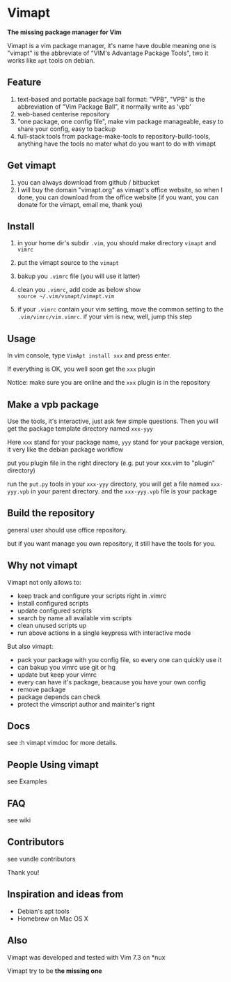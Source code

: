 Vimapt
===
**The missing package manager for Vim**


Vimapt is a vim package manager, it's name have double meaning one is "vimapt" is the abbreviate of "VIM's Advantage Package Tools", two it works like `apt` tools on debian.

## Feature ##
1. text-based and  portable package ball format: "VPB", "VPB" is the abbreviation of "Vim Package Ball", it normally write as 'vpb'
2. web-based centerise repository
3. "one package, one config file", make vim package manageable, easy to share your config, easy to backup
4. full-stack tools from package-make-tools to repository-build-tools, anything have the tools no mater what do you want to do with vimapt


## Get vimapt
1. you can always download from github / bitbucket
2. I will buy the domain "vimapt.org" as vimapt's office website, so when I done, you can download from the office website
(if you want, you can donate for the vimapt, email me, thank you)

## Install
1. in your home dir's subdir `.vim`, you should make directory `vimapt` and `vimrc`
2. put the vimapt source to the `vimapt`
3. bakup you `.vimrc` file (you will use it latter)
4. clean you `.vimrc`, add code as below show  
`source ~/.vim/vimapt/vimapt.vim`

5. if your `.vimrc` contain your vim setting, move the common setting to the `.vim/vimrc/vim.vimrc`. if your vim is new, well, jump this step

## Usage

In vim console, type `VimApt install xxx` and press enter.

If everything is OK, you well soon get the `xxx` plugin

Notice: make sure you are online and the `xxx` plugin is in the repository

## Make a vpb package
Use the tools, it's interactive, just ask few simple questions. Then you will get the package template directory named `xxx-yyy`

Here `xxx` stand for your package name, `yyy` stand for your package version, it very like the debian package workflow

put you plugin file in the right directory (e.g. put your xxx.vim to "plugin" directory)

run the `put.py` tools in your `xxx-yyy` directory, you will get a file named `xxx-yyy.vpb` in your parent directory.
and the `xxx-yyy.vpb` file is your package

## Build the repository
general user should use office repository.

but if you want manage you own repository, it still have the tools for you.

## Why not vimapt
Vimapt not only allows to:

* keep track and configure your scripts right in .vimrc
* install configured scripts
* update configured scripts
* search by name all available vim scripts
* clean unused scripts up
* run above actions in a single keypress with interactive mode

But also vimapt:

* pack your package with you config file, so every one can quickly use it
* can bakup you vimrc use git or hg
* update but keep your vimrc
* every can have it's package, beacause you have your own config
* remove package
* package depends can check
* protect the vimscript author and mainiter's right

## Docs

see :h vimapt vimdoc for more details.

## People Using vimapt

see Examples

## FAQ

see wiki

## Contributors
see vundle contributors

Thank you!

## Inspiration and ideas from

* Debian's apt tools
* Homebrew on Mac OS X

## Also

Vimapt was developed and tested with Vim 7.3 on *nux

Vimapt try to be **the missing one**
